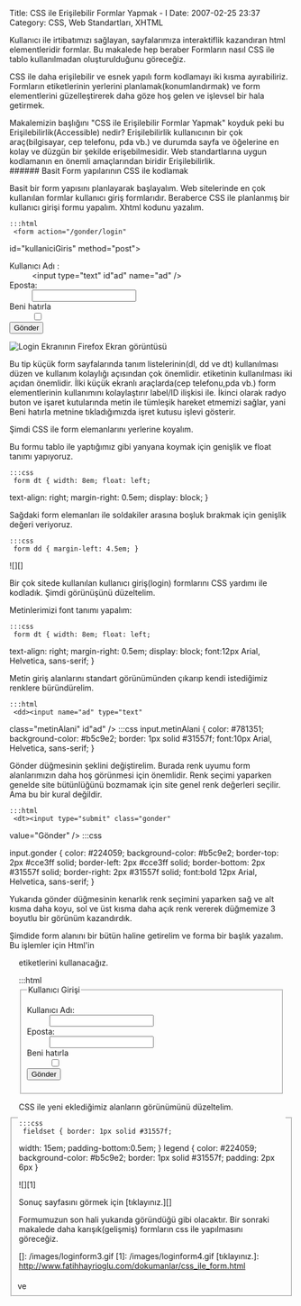 Title: CSS ile Erişilebilir Formlar Yapmak - I 
Date: 2007-02-25 23:37
Category: CSS, Web Standartları, XHTML

Kullanıcı ile irtibatımızı sağlayan, sayfalarımıza interaktiflik
kazandıran html elementleridir formlar. Bu makalede hep beraber
Formların nasıl CSS ile tablo kullanılmadan oluşturulduğunu göreceğiz.

CSS ile daha erişilebilir ve esnek yapılı form kodlamayı iki kısma
ayırabiliriz. Formların etiketlerinin yerlerini
planlamak(konumlandırmak) ve form elementlerini güzelleştirerek daha
göze hoş gelen ve işlevsel bir hala getirmek.

<!--more-->

<div class="ekstrabilgi">
Makalemizin başlığını "CSS ile Erişilebilir Formlar Yapmak" koyduk peki
bu Erişilebilirlik(Accessible) nedir? Erişilebilirlik kullanıcının bir
çok araç(bilgisayar, cep telefonu, pda vb.) ve durumda sayfa ve
öğelerine en kolay ve düzgün bir şekilde erişebilmesidir. Web
standartlarına uygun kodlamanın en önemli amaçlarından biridir
Erişilebilirlik.

</div>
###### Basit Form yapılarının CSS ile kodlamak

Basit bir form yapısını planlayarak başlayalım. Web sitelerinde en çok
kullanılan formlar kullanıcı giriş formlarıdır. Beraberce CSS ile
planlanmış bir kullanıcı girişi formu yapalım. Xhtml kodunu yazalım.

	:::html
	 <form action="/gonder/login"
id="kullaniciGiris" method="post"> <dl> <dt><label
for="ad">Kullanıcı Adı :</label></dt> <dd><input type="text"
id"ad" name="ad" /></dd> <dt><label
for="eposta">Eposta:</label></dt> <dd><input type="text"
id="eposta" name="eposta" /></dd> <dt><label for="hatirla">Beni
hatırla</label></dt> <dd><input type="checkbox" id="hatirla"
name="hatirla" /></dd> <dt><input type="submit" value="Gönder"
/></dt> </dl> </form> 

![Login Ekranının Firefox Ekran görüntüsü][]

Bu tip küçük form sayfalarında tanım listelerinin(dl, dd ve dt)
kullanılması düzen ve kullanım kolaylığı açısından çok önemlidir.
<label> etiketinin kullanılması iki açıdan önemlidir. İlki küçük ekranlı
araçlarda(cep telefonu,pda vb.) form elementlerinin kullanımını
kolaylaştırır label/ID ilişkisi ile. İkinci olarak radyo buton ve işaret
kutularında metin ile tümleşik hareket etmemizi sağlar, yani Beni
hatırla metnine tıkladığımızda işret kutusu işlevi gösterir.

Şimdi CSS ile form elemanlarını yerlerine koyalım.

Bu formu tablo ile yaptığımız gibi yanyana koymak için genişlik ve float
tanımı yapıyoruz.

	:::css
	 form dt { width: 8em; float: left;
text-align: right; margin-right: 0.5em; display: block; } 

Sağdaki form elemanları ile soldakiler arasına boşluk bırakmak için
genişlik değeri veriyoruz.

	:::css
	 form dd { margin-left: 4.5em; }


![][]

Bir çok sitede kullanılan kullanıcı giriş(login) formlarını CSS yardımı
ile kodladık. Şimdi görünüşünü düzeltelim.

Metinlerimizi font tanımı yapalım:

	:::css
	 form dt { width: 8em; float: left;
text-align: right; margin-right: 0.5em; display: block; font:12px Arial,
Helvetica, sans-serif; } 

Metin giriş alanlarını standart görünümünden çıkarıp kendi istediğimiz
renklere büründürelim.

	:::html
	 <dd><input name="ad" type="text"
class="metinAlani" id"ad" /></dd>  	:::css
	 input.metinAlani { color: #781351; background-color:
#b5c9e2; border: 1px solid #31557f; font:10px Arial, Helvetica,
sans-serif; } 

Gönder düğmesinin şeklini değiştirelim. Burada renk uyumu form
alanlarımızın daha hoş görünmesi için önemlidir. Renk seçimi yaparken
genelde site bütünlüğünü bozmamak için site genel renk değerleri
seçilir. Ama bu bir kural değildir.

	:::html
	 <dt><input type="submit" class="gonder"
value="Gönder" /></dt>  	:::css
	
input.gonder { color: #224059; background-color: #b5c9e2; border-top:
2px #cce3ff solid; border-left: 2px #cce3ff solid; border-bottom: 2px
#31557f solid; border-right: 2px #31557f solid; font:bold 12px Arial,
Helvetica, sans-serif; } 

Yukarıda gönder düğmesinin kenarlık renk seçimini yaparken sağ ve alt
kısma daha koyu, sol ve üst kısma daha açık renk vererek düğmemize 3
boyutlu bir görünüm kazandırdık.

<p>
Şimdide form alanını bir bütün haline getirelim ve forma bir başlık
yazalım. Bu işlemler için Html'in

<fieldset>
ve <legend> etiketlerini kullanacağız.

</p>
	:::html
	 <form action="/gonder/login"
id="kullaniciGiris" method="post"> <fieldset> <legend>Kullanıcı
Girişi</legend> <dl> <dt><label for="ad">Kullanıcı
Adı:</label></dt> <dd><input name="ad" type="text"
class="metinAlani" id"ad" /></dd> <dt><label
for="eposta">Eposta:</label></dt> <dd><input name="eposta"
type="text" class="metinAlani" id="eposta" /></dd> <dt><label
for="hatirla">Beni hatırla</label></dt> <dd><input
type="checkbox" id="hatirla" name="hatirla" /></dd> <dt><input
type="submit" class="gonder" value="Gönder" /></dt> </dl>
</fieldset> </form> 

CSS ile yeni eklediğimiz alanların görünümünü düzeltelim.

	:::css
	 fieldset { border: 1px solid #31557f;
width: 15em; padding-bottom:0.5em; } legend { color: #224059;
background-color: #b5c9e2; border: 1px solid #31557f; padding: 2px 6px
} 

![][1]

Sonuç sayfasını görmek için [tıklayınız.][]

Formumuzun son hali yukarıda göründüğü gibi olacaktır. Bir sonraki
makalede daha karışık(gelişmiş) formların css ile yapılmasını göreceğiz.

</p>

  [Login Ekranının Firefox Ekran görüntüsü]: /images/loginform1.gif
  []: /images/loginform3.gif
  [1]: /images/loginform4.gif
  [tıklayınız.]: http://www.fatihhayrioglu.com/dokumanlar/css_ile_form.html
